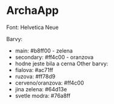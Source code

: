 # ArchaApp

Font: Helvetica Neue

Barvy:
 - main: #b8ff00 - zelena
 - secondary: #ff4c00 - oranzova
 - hodne jeste bila a cerna
Other barvy:
 - fialova: #ac71ff
 - ruzova: #ff78d9
 - cerveno/oranzova: #ff4c00
 - jina zelena: #64d13e
 - svetle modra: #76a8ff

